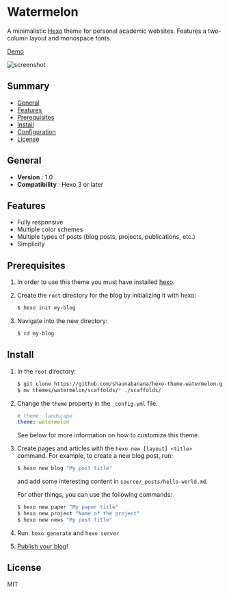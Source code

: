 # Watermelon

A minimalistic [Hexo](http://hexo.io) theme for personal academic websites. Features a two-column layout and monospace fonts.

[Demo](https://shengchen.design)

![screenshot](https://user-images.githubusercontent.com/2175271/137625287-24a4ac77-fbc9-4c99-a4cd-90455d93d13c.png)

## Summary

- [General](#general)
- [Features](#features)
- [Prerequisites](#prerequisites)
- [Install](#install)
- [Configuration](#configuration)
- [License](#license)

## General

- **Version** : 1.0
- **Compatibility** : Hexo 3 or later

## Features

- Fully responsive
- Multiple color schemes
- Multiple types of posts (blog posts, projects, publications, etc.)
- Simplicity

## Prerequisites

1. In order to use this theme you must have installed [hexo](https://hexo.io/docs/).

2. Create the `root` directory for the blog by initializing it with hexo:

    ```sh
    $ hexo init my-blog
    ```

3. Navigate into the new directory:

    ```sh
    $ cd my-blog
    ```

## Install

1. In the `root` directory:

    ```sh
    $ git clone https://github.com/shaunabanana/hexo-theme-watermelon.git themes/watermelon
    $ mv themes/watermelon/scaffolds/* ./scaffolds/
    ```

2. Change the `theme` property in the `_config.yml` file.

    ```yml
    # theme: landscape
    theme: watermelon
    ```
   
   See below for more information on how to customize this theme.

3. Create pages and articles with the `hexo new [layout] <title>` command.
   For example, to create a new blog post, run:
   
    ```sh
    $ hexo new blog "My post title"
    ```
   
   and add some interesting content in `source/_posts/hello-world.md`.

   For other things, you can use the following commands:

    ```sh
    $ hexo new paper "My paper title"
    $ hexo new project "Name of the project"
    $ hexo new news "My post title"
    ```


4. Run: `hexo generate` and `hexo server`

5. [Publish your blog](https://hexo.io/docs/one-command-deployment.html)!

## License

MIT